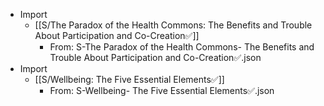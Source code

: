 - Import
    - [[S/The Paradox of the Health Commons: The Benefits and Trouble About Participation and Co-Creation✅]]
        - From: S-The Paradox of the Health Commons- The Benefits and Trouble About Participation and Co-Creation✅.json
- Import
    - [[S/Wellbeing: The Five Essential Elements✅]]
        - From: S-Wellbeing- The Five Essential Elements✅.json
